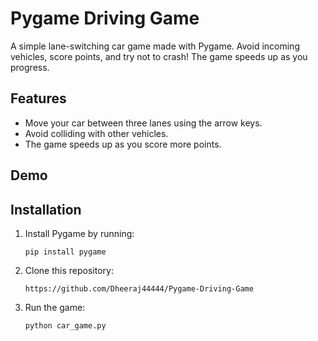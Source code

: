# Pygame Driving Game

A simple lane-switching car game made with Pygame. Avoid incoming vehicles, score points, and try not to crash! The game speeds up as you progress.

## Features

- Move your car between three lanes using the arrow keys.
- Avoid colliding with other vehicles.
- The game speeds up as you score more points.

## Demo



## Installation

1. Install Pygame by running:

   ```
   pip install pygame
   ```

2. Clone this repository:

   ```
   https://github.com/Dheeraj44444/Pygame-Driving-Game
   ```

3. Run the game:

   ```
   python car_game.py
   ```
   
